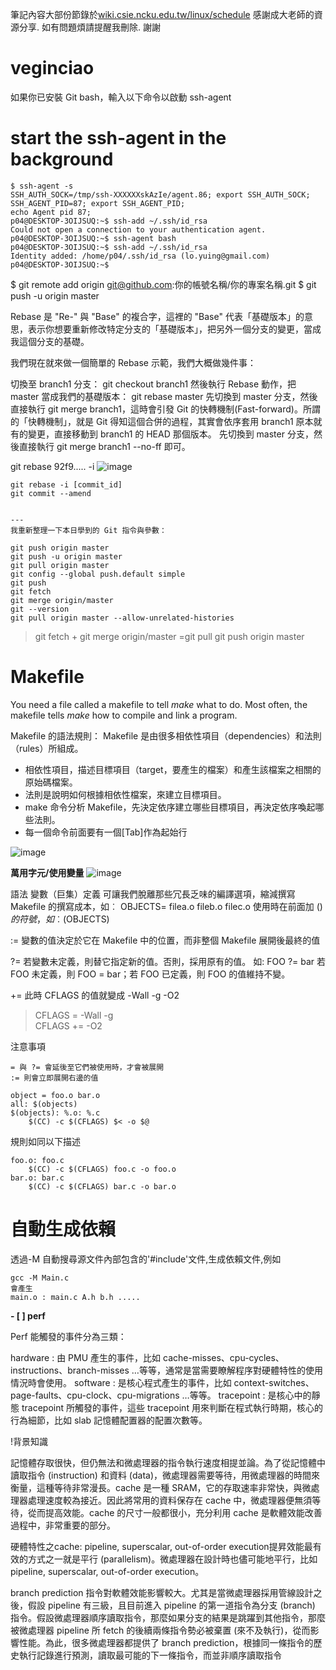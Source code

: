 筆記內容大部份節錄於[wiki.csie.ncku.edu.tw/linux/schedule](https://)
感謝成大老師的資源分享. 如有問題煩請提醒我刪除. 謝謝

# veginciao

如果你已安裝 Git bash，輸入以下命令以啟動 ssh-agent
# start the ssh-agent in the background
```
$ ssh-agent -s
SSH_AUTH_SOCK=/tmp/ssh-XXXXXXskAzIe/agent.86; export SSH_AUTH_SOCK;
SSH_AGENT_PID=87; export SSH_AGENT_PID;
echo Agent pid 87;
p04@DESKTOP-3OIJSUQ:~$ ssh-add ~/.ssh/id_rsa
Could not open a connection to your authentication agent.
p04@DESKTOP-3OIJSUQ:~$ ssh-agent bash
p04@DESKTOP-3OIJSUQ:~$ ssh-add ~/.ssh/id_rsa
Identity added: /home/p04/.ssh/id_rsa (lo.yuing@gmail.com)
p04@DESKTOP-3OIJSUQ:~$
```

$ git remote add origin git@github.com:你的帳號名稱/你的專案名稱.git
$ git push -u origin master


Rebase 是 "Re-" 與 "Base" 的複合字，這裡的 "Base" 代表「基礎版本」的意思，表示你想要重新修改特定分支的「基礎版本」，把另外一個分支的變更，當成我這個分支的基礎。

我們現在就來做一個簡單的 Rebase 示範，我們大概做幾件事：

切換至 branch1 分支： git checkout branch1
然後執行 Rebase 動作，把 master 當成我們的基礎版本： git rebase master
先切換到 master 分支，然後直接執行 git merge branch1，這時會引發 Git 的快轉機制(Fast-forward)。所謂的「快轉機制」，就是 Git 得知這個合併的過程，其實會依序套用 branch1 原本就有的變更，直接移動到 branch1 的 HEAD 那個版本。
先切換到 master 分支，然後直接執行 git merge branch1 --no-ff 即可。

git rebase 92f9..... -i
![image](https://hackmd.io/_uploads/SJ39h63qT.png)

```
git rebase -i [commit_id]
git commit --amend


---
我重新整理一下本日學到的 Git 指令與參數：

git push origin master
git push -u origin master
git pull origin master
git config --global push.default simple
git push
git fetch
git merge origin/master
git --version
git pull origin master --allow-unrelated-histories
```

>git fetch + git merge origin/master =git pull 
>git push origin master


# Makefile
You need a file called a makefile to tell *make* what to do. Most often, the makefile tells *make* how to compile and link a program.

Makefile 的語法規則：
Makefile 是由很多相依性項目（dependencies）和法則（rules）所組成。
* 相依性項目，描述目標項目（target，要產生的檔案）和產生該檔案之相關的原始碼檔案。
* 法則是說明如何根據相依性檔案，來建立目標項目。
* make 命令分析 Makefile，先決定依序建立哪些目標項目，再決定依序喚起哪些法則。
* 每一個命令前面要有一個[Tab]作為起始行


![image](https://hackmd.io/_uploads/rkSrF92oT.png)


**萬用字元/使用變量**
![image](https://hackmd.io/_uploads/rJrWVjpoa.png)

語法
變數（巨集）定義
可讓我們脫離那些冗長乏味的編譯選項，縮減撰寫 Makefile 的撰寫成本，如︰
OBJECTS= filea.o fileb.o filec.o 
使用時在前面加 $() 的符號，如︰$(OBJECTS)

:=
變數的值決定於它在 Makefile 中的位置，而非整個 Makefile 展開後最終的值

?=
若變數未定義，則替它指定新的值。否則，採用原有的值。
如: FOO ?= bar
若 FOO 未定義，則 FOO = bar；若 FOO 已定義，則 FOO 的值維持不變。

+=
此時 CFLAGS 的值就變成 -Wall -g -O2
> CFLAGS = -Wall -g \
> CFLAGS += -O2

注意事項

```
= 與 ?= 會延後至它們被使用時，才會被展開
:= 則會立即展開右邊的值
```


```
object = foo.o bar.o
all: $(objects)
$(objects): %.o: %.c
    $(CC) -c $(CFLAGS) $< -o $@
```
規則如同以下描述
```
foo.o: foo.c
    $(CC) -c $(CFLAGS) foo.c -o foo.o
bar.o: bar.c
    $(CC) -c $(CFLAGS) bar.c -o bar.o
```
# 自動生成依賴
透過-M 自動搜尋源文件內部包含的'#include'文件,生成依賴文件,例如
```
gcc -M Main.c
會產生
main.o : main.c A.h b.h .....
```


**- [ ] perf**

Perf 能觸發的事件分為三類：

hardware : 由 PMU 產生的事件，比如 cache-misses、cpu-cycles、instructions、branch-misses …等等，通常是當需要瞭解程序對硬體特性的使用情況時會使用。
software : 是核心程式產生的事件，比如 context-switches、page-faults、cpu-clock、cpu-migrations …等等。
tracepoint : 是核心中的靜態 tracepoint 所觸發的事件，這些 tracepoint 用來判斷在程式執行時期，核心的行為細節，比如 slab 記憶體配置器的配置次數等。

!背景知識

記憶體存取很快，但仍無法和微處理器的指令執行速度相提並論。為了從記憶體中讀取指令 (instruction) 和資料 (data)，微處理器需要等待，用微處理器的時間來衡量，這種等待非常漫長。cache 是一種 SRAM，它的存取速率非常快，與微處理器處理速度較為接近。因此將常用的資料保存在 cache 中，微處理器便無須等待，從而提高效能。cache 的尺寸一般都很小，充分利用 cache 是軟體效能改善過程中，非常重要的部分。

硬體特性之cache: pipeline, superscalar, out-of-order execution提昇效能最有效的方式之一就是平行 (parallelism)。微處理器在設計時也儘可能地平行，比如 pipeline, superscalar, out-of-order execution。

branch prediction 指令對軟體效能影響較大。尤其是當微處理器採用管線設計之後，假設 pipeline 有三級，且目前進入 pipeline 的第一道指令為分支 (branch) 指令。假設微處理器順序讀取指令，那麼如果分支的結果是跳躍到其他指令，那麼被微處理器 pipeline 所 fetch 的後續兩條指令勢必被棄置 (來不及執行)，從而影響性能。為此，很多微處理器都提供了 branch prediction，根據同一條指令的歷史執行記錄進行預測，讀取最可能的下一條指令，而並非順序讀取指令








